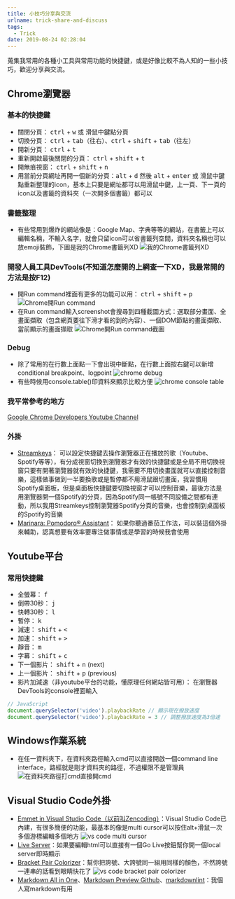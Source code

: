 ```yaml
---
title: 小技巧分享與交流
urlname: trick-share-and-discuss
tags:
  - Trick
date: 2019-08-24 02:28:04
---
```



蒐集我常用的各種小工具與常用功能的快捷鍵，或是好像比較不為人知的一些小技巧，歡迎分享與交流。

<!-- more -->

## Chrome瀏覽器

### 基本的快捷鍵

* 關閉分頁： <kbd>ctrl</kbd> + <kbd>w</kbd> 或 <kbd>滑鼠中鍵</kbd>點分頁
* 切換分頁： <kbd>ctrl</kbd> + <kbd>tab</kbd>（往右）、<kbd>ctrl</kbd> + <kbd>shift</kbd> + <kbd>tab</kbd>（往左）
* 開新分頁： <kbd>ctrl</kbd> + <kbd>t</kbd>
* 重新開啟最後關閉的分頁： <kbd>ctrl</kbd> + <kbd>shift</kbd> + <kbd>t</kbd>
* 開無痕視窗： <kbd>ctrl</kbd> + <kbd>shift</kbd> + <kbd>n</kbd>
* 用當前分頁網址再開一個新的分頁：<kbd>alt</kbd> + <kbd>d</kbd> 然後 <kbd>alt</kbd> + <kbd>enter</kbd> 或 <kbd>滑鼠中鍵</kbd>點重新整理的icon，基本上只要是網址都可以用<kbd>滑鼠中鍵</kbd>，上一頁、下一頁的icon以及書籤的資料夾（一次開多個書籤）都可以

### 書籤整理

* 有些常用到爆炸的網站像是：Google Map、字典等等的網站，在書籤上可以編輯名稱，不輸入名字，就會只留icon可以省書籤列空間，資料夾名稱也可以放emoji裝飾，下圖是我的Chrome書籤列XD
![我的Chrome書籤列XD](my-browser-bookmarks-icons.jpg)

### 開發人員工具DevTools(不知道怎麼開的上網查一下XD，我最常開的方法是按F12)

* 開Run command裡面有更多的功能可以用： <kbd>ctrl</kbd> + <kbd>shift</kbd> + <kbd>p</kbd>
![Chrome開Run command](chrome-run-command.jpg)
* 在Run command輸入screenshot會搜尋到四種截圖方式：選取部分畫面、全畫面擷取（包含網頁要往下滑才看的到的內容）、一個DOM節點的畫面擷取、當前顯示的畫面擷取
![Chrome開Run command截圖](chrome-run-command-screenshot.jpg)

### Debug

* 除了常用的在行數上面點一下會出現中斷點，在行數上面按右鍵可以新增conditional breakpoint、logpoint
![chrome debug](chrome-debug.jpg)
* 有些時候用console.table()印資料來顯示比較方便
![chrome console table](chrome-console-table.jpg)

### 我平常參考的地方

[Google Chrome Developers Youtube Channel](https://www.youtube.com/user/ChromeDevelopers/)

### 外掛

* [Streamkeys](https://chrome.google.com/webstore/detail/streamkeys/ekpipjofdicppbepocohdlgenahaneen)： 可以設定快捷鍵去操作瀏覽器正在播放的歌（Youtube、Spotify等等），有分成視窗切換到瀏覽器才有效的快捷鍵或是全局不用切換視窗只要有開著瀏覽器就有效的快捷鍵，我需要不用切換畫面就可以直接控制音樂，這樣做事做到一半要換歌或是暫停都不用滑鼠跟切畫面，我習慣用Spotify桌面板，但是桌面板快捷鍵要切換視窗才可以控制音樂，最後方法是用瀏覽器開一個Spotify的分頁，因為Spotify同一帳號不同設備之間都有連動，所以我用Streamkeys控制瀏覽器Spotify分頁的音樂，也會控制到桌面板的Spotify的音樂
* [Marinara: Pomodoro® Assistant](https://chrome.google.com/webstore/detail/marinara-pomodoro%C2%AE-assist/lojgmehidjdhhbmpjfamhpkpodfcodef)： 如果你聽過番茄工作法，可以裝這個外掛來輔助，認真想要有效率要專注做事情或是學習的時候我會使用

## Youtube平台

### 常用快捷鍵

* 全螢幕： <kbd>f</kbd>
* 倒帶30秒： <kbd>j</kbd>
* 快轉30秒： <kbd>l</kbd>
* 暫停： <kbd>k</kbd>
* 減速： <kbd>shift</kbd> + <kbd><</kbd>
* 加速： <kbd>shift</kbd> + <kbd>></kbd>
* 靜音： <kbd>m</kbd>
* 字幕： <kbd>shift</kbd> + <kbd>c</kbd>
* 下一個影片： <kbd>shift</kbd> + <kbd>n</kbd> (next)
* 上一個影片： <kbd>shift</kbd> + <kbd>p</kbd> (previous)
* 影片加減速（非youtube平台的功能，懂原理任何網站皆可用）： 在瀏覽器DevTools的console裡面輸入

```javascript
// JavaScript
document.querySelector('video').playbackRate // 顯示現在撥放速度
document.querySelector('video').playbackRate = 3 // 調整撥放速度為3倍速
```

## Windows作業系統

* 在任一資料夾下，在資料夾路徑輸入cmd可以直接開啟一個command line interface，路經就是剛才資料夾的路徑，不過權限不是管理員
![在資料夾路徑打cmd直接開cmd](windows-folder-cmd.jpg)

## Visual Studio Code外掛

* [Emmet in Visual Studio Code（以前叫Zencoding）](https://code.visualstudio.com/docs/editor/emmet)：Visual Studio Code已內建，有很多簡便的功能，最基本的像是multi cursor可以按住alt+滑鼠一次多個游標編輯多個地方
![vs code multi cursor](vs-code-multi-cursor.gif)
* [Live Server](https://marketplace.visualstudio.com/items?itemName=ritwickdey.LiveServer)：如果要編輯html可以直接有一個Go Live按鈕幫你開一個local server即時顯示
* [Bracket Pair Colorizer](https://marketplace.visualstudio.com/items?itemName=CoenraadS.bracket-pair-colorizer)：幫你把誇號、大誇號同一組用同樣的顏色，不然誇號一連串的話看到眼睛快花了
![vs code bracket pair colorizer](vs-code-bracket-pair-colorizer.jpg)
* [Markdown All in One](https://marketplace.visualstudio.com/items?itemName=yzhang.markdown-all-in-one)、[Markdown Preview Github](https://marketplace.visualstudio.com/items?itemName=bierner.markdown-preview-github-styles)、[markdownlint](https://marketplace.visualstudio.com/items?itemName=DavidAnson.vscode-markdownlint)：我個人寫markdown有用
